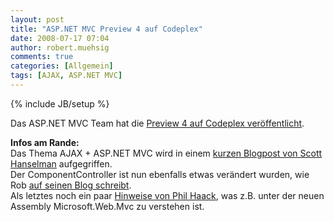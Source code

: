 ```yaml
---
layout: post
title: "ASP.NET MVC Preview 4 auf Codeplex"
date: 2008-07-17 07:04
author: robert.muehsig
comments: true
categories: [Allgemein]
tags: [AJAX, ASP.NET MVC]
---
```

{% include JB/setup %}
<p>Das ASP.NET MVC Team hat die <a href="http://www.codeplex.com/Release/ProjectReleases.aspx?ProjectName=aspnet&amp;ReleaseId=15389">Preview 4 auf Codeplex veröffentlicht</a>.</p> <p><strong>Infos am Rande:</strong><br>Das Thema AJAX + ASP.NET MVC wird in einem <a href="http://www.hanselman.com/blog/ASPNETMVCPreview4UsingAjaxAndAjaxForm.aspx">kurzen Blogpost von Scott Hanselman</a> aufgegriffen. <br>Der ComponentController ist nun ebenfalls etwas verändert wurden, wie Rob <a href="http://blog.wekeroad.com/blog/asp-net-mvc-preview-4-componentcontroller-is-now-renderaction/">auf seinen Blog schreibt</a>.<br>Als letztes noch ein paar <a href="http://haacked.com/archive/2008/07/16/aspnetmvc-codeplex-preview4.aspx">Hinweise von Phil Haack</a>, was z.B. unter der neuen Assembly Microsoft.Web.Mvc zu verstehen ist.</p>
